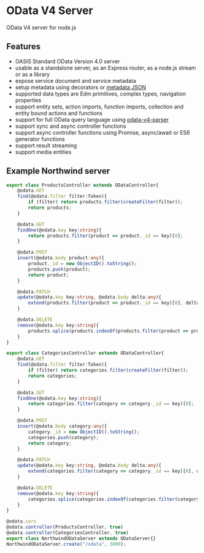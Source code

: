 # OData V4 Server

OData V4 server for node.js

## Features

* OASIS Standard OData Version 4.0 server
* usable as a standalone server, as an Express router, as a node.js stream or as a library
* expose service document and service metadata
* setup metadata using decorators or [metadata JSON](https://github.com/jaystack/odata-v4-service-metadata])
* supported data types are Edm primitives, complex types, navigation properties
* support entity sets, action imports, function imports, collection and entity bound actions and functions
* support for full OData query language using [odata-v4-parser](https://github.com/jaystack/odata-v4-parser)
* support sync and async controller functions
* support async controller functions using Promise, async/await or ES6 generator functions
* support result streaming
* support media entities

## Example Northwind server

```typescript
export class ProductsController extends ODataController{
    @odata.GET
    find(@odata.filter filter:Token){
        if (filter) return products.filter(createFilter(filter));
        return products;
    }

    @odata.GET
    findOne(@odata.key key:string){
        return products.filter(product => product._id == key)[0];
    }

    @odata.POST
    insert(@odata.body product:any){
        product._id = new ObjectID().toString();
        products.push(product);
        return product;
    }

    @odata.PATCH
    update(@odata.key key:string, @odata.body delta:any){
        extend(products.filter(product => product._id == key)[0], delta);
    }

    @odata.DELETE
    remove(@odata.key key:string){
        products.splice(products.indexOf(products.filter(product => product._id == key)[0]), 1);
    }
}

export class CategoriesController extends ODataController{
    @odata.GET
    find(@odata.filter filter:Token){
        if (filter) return categories.filter(createFilter(filter));
        return categories;
    }

    @odata.GET
    findOne(@odata.key key:string){
        return categories.filter(category => category._id == key)[0];
    }

    @odata.POST
    insert(@odata.body category:any){
        category._id = new ObjectID().toString();
        categories.push(category);
        return category;
    }

    @odata.PATCH
    update(@odata.key key:string, @odata.body delta:any){
        extend(categories.filter(category => category._id == key)[0], delta);
    }

    @odata.DELETE
    remove(@odata.key key:string){
        categories.splice(categories.indexOf(categories.filter(category => category._id == key)[0]), 1);
    }
}

@odata.cors
@odata.controller(ProductsController, true)
@odata.controller(CategoriesController, true)
export class NorthwindODataServer extends ODataServer{}
NorthwindODataServer.create("/odata", 3000);
```